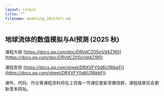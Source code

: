 ```yaml
---
layout: single
title: ""
filename: modeling_2025fall.md
---
```


**地球流体的数值模拟与AI预测 (2025 秋)**  
---
课程大纲 [https://docs.qq.com/doc/DRVdCZ05jcVd4Z1R5](https://docs.qq.com/doc/DRVdCZ05jcVd4Z1R5)

课程安排 [https://docs.qq.com/sheet/DRXVFY0d6U1RibkFI](https://docs.qq.com/sheet/DRXVFY0d6U1RibkFI)

课件、代码、作业等课程资料将在上完每一节课后更新至微信群，课程结束后会更新至本网站。










